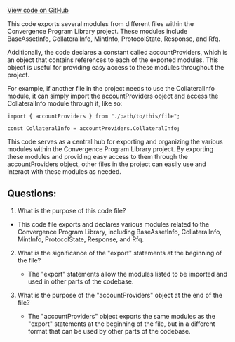 [View code on GitHub](https://github.com/convergence-rfq/convergence-program-library/rfq/js/generated/accounts/index.d.ts)

This code exports several modules from different files within the Convergence Program Library project. These modules include BaseAssetInfo, CollateralInfo, MintInfo, ProtocolState, Response, and Rfq. 

Additionally, the code declares a constant called accountProviders, which is an object that contains references to each of the exported modules. This object is useful for providing easy access to these modules throughout the project. 

For example, if another file in the project needs to use the CollateralInfo module, it can simply import the accountProviders object and access the CollateralInfo module through it, like so:

```
import { accountProviders } from "./path/to/this/file";

const CollateralInfo = accountProviders.CollateralInfo;
```

This code serves as a central hub for exporting and organizing the various modules within the Convergence Program Library project. By exporting these modules and providing easy access to them through the accountProviders object, other files in the project can easily use and interact with these modules as needed.
## Questions: 
 1. What is the purpose of this code file?
   - This code file exports and declares various modules related to the Convergence Program Library, including BaseAssetInfo, CollateralInfo, MintInfo, ProtocolState, Response, and Rfq.

2. What is the significance of the "export" statements at the beginning of the file?
   - The "export" statements allow the modules listed to be imported and used in other parts of the codebase.

3. What is the purpose of the "accountProviders" object at the end of the file?
   - The "accountProviders" object exports the same modules as the "export" statements at the beginning of the file, but in a different format that can be used by other parts of the codebase.